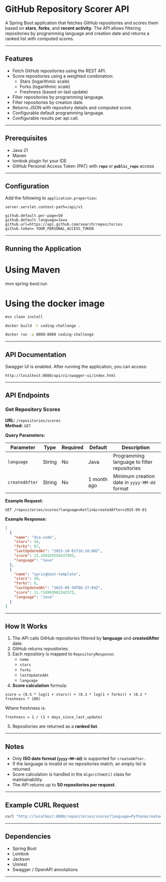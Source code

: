 # GitHub Repository Scorer API

A Spring Boot application that fetches GitHub repositories and scores them based on **stars**, **forks**, and **recent
activity**.
The API allows filtering repositories by programming language and creation date and returns a ranked list with computed
scores.

---

## Features

- Fetch GitHub repositories using the REST API.
- Score repositories using a weighted combination:
    - Stars (logarithmic scale)
    - Forks (logarithmic scale)
    - Freshness (based on last update)
- Filter repositories by programming language.
- Filter repositories by creation date.
- Returns JSON with repository details and computed score.
- Configurable default programming language.
- Configurable results per api call.

---

## Prerequisites

- Java 21
- Maven
- lombok plugin for your IDE
- GitHub Personal Access Token (PAT) with **`repo`** or **`public_repo`** access

---

## Configuration

Add the following to `application.properties`:

```
server.servlet.context-path=/api/v1

github.default.per-page=50
github.default.language=Java
github.url=https://api.github.com/search/repositories
github.token= YOUR_PERSONAL_ACCESS_TOKEN
```

---

## Running the Application
# Using Maven

mvn spring-boot:run

# Using the docker image

```bash
mvn clean install

docker build -t coding-challenge .

docker run -p 8080:8080 coding-challenge
```

---

## API Documentation

Swagger UI is enabled. After running the application, you can access:

```
http://localhost:8080/api/v1/swagger-ui/index.html
```

---

## API Endpoints

### Get Repository Scores

**URL:** `/repositories/scores`  
**Method:** `GET`

**Query Parameters:**

| Parameter      | Type   | Required | Default     | Description                                  |
|----------------|--------|----------|-------------|----------------------------------------------|
| `language`     | String | No       | Java        | Programming language to filter repositories  |
| `createdAfter` | String | No       | 1 month ago | Minimum creation date in `yyyy-MM-dd` format |

**Example Request:**

```http
GET /repositories/scores?language=Kotlin&createdAfter=2025-09-01
```

**Example Response:**

```json
[
  {
    "name": "dsa-code",
    "stars": 44,
    "forks": 67,
    "lastUpdatedAt": "2025-10-01T16:20:00Z",
    "score": 23.169183556437993,
    "language": "Java"
  },
  {
    "name": "springboot-template",
    "stars": 30,
    "forks": 0,
    "lastUpdatedAt": "2025-09-30T06:37:04Z",
    "score": 11.716993602242573,
    "language": "Java"
  }
]
```

---

## How It Works

1. The API calls GitHub repositories filtered by **language** and **createdAfter** date.
2. GitHub returns repositories.
3. Each repository is mapped to `RepositoryResponse`:
    - `name`
    - `stars`
    - `forks`
    - `lastUpdatedAt`
    - `language`
4. **Score calculation** formula:

```
score = (0.5 * log(1 + stars)) + (0.3 * log(1 + forks)) + (0.2 * freshness * 100)
```

Where freshness is:

```text
freshness = 1 / (1 + days_since_last_update)
```

5. Repositories are returned as a **ranked list**.

---

## Notes

- Only **ISO date format (`yyyy-MM-dd`)** is supported for `createdAfter`.
- If the language is invalid or no repositories match, an empty list is returned.
- Score calculation is handled in the `AlgorithmUtil` class for maintainability.
- The API returns up to **50 repositories per request**.

---

## Example CURL Request

```bash
curl "http://localhost:8080/repositories/scores?language=Python&createdAfter=2025-09-01"
```

---

## Dependencies

- Spring Boot
- Lombok
- Jackson
- Unirest
- Swagger / OpenAPI annotations

---
